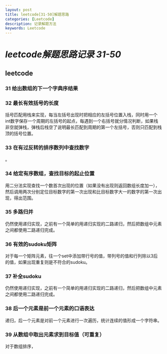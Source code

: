 ```yaml
---
layout: post
title: leetcode[31-50]解题思路
categories: [Leetcode]
description: 记录解题方法
keywords: Leetcode
---
```

# *leetcode解题思路记录 31-50*

## **leetcode**
### 31 给出数组的下一个字典序结果 


### 32 最长有效括号的长度
括号匹配用栈来实现，每当左括号出现时把相应的左括号位置入栈，同时用一个int数字保存一个周期的左括号的起点，每遇到一个右括号就分情况判断，如果栈非空就弹栈，弹栈后栈空了说明最长匹配到周期的第一个左括号，否则只匹配到栈顶的括号位置。

### 33 在有过反转的排序数列中查找数字
。

### 34 给定有序数组，查找目标的起止位置 
用二分法实现查找一个数首次出现的位置（如果没有出现则返回数组长度加一），然后调用两次分别定位目标数字的第一次出现和比目标数字大一的数字的第一次出现，得出范围。

### 35 多路归并
仍然使用递归实现，之前有一个简单的用递归实现的二路递归，然后把数组中元素之间都使用二路递归完成。
### 36 有效的sudoku矩阵
对于每一个矩阵元素，往一个set中添加带行号的值，带列号的值和行列除以3后的值，如果出现重复则是不符合的sudoku。
### 37 补全sudoku
仍然使用递归实现，之前有一个简单的用递归实现的二路递归，然后把数组中元素之间都使用二路递归完成。
### 38 后一个元素是前一个元素的口语表达
递归，后一个元素是对前一个元素进行一次遍历，统计连续的值形成一个字符串。
### 39 从数组中取出元素求到目标值（可重复）
对于数组排序，